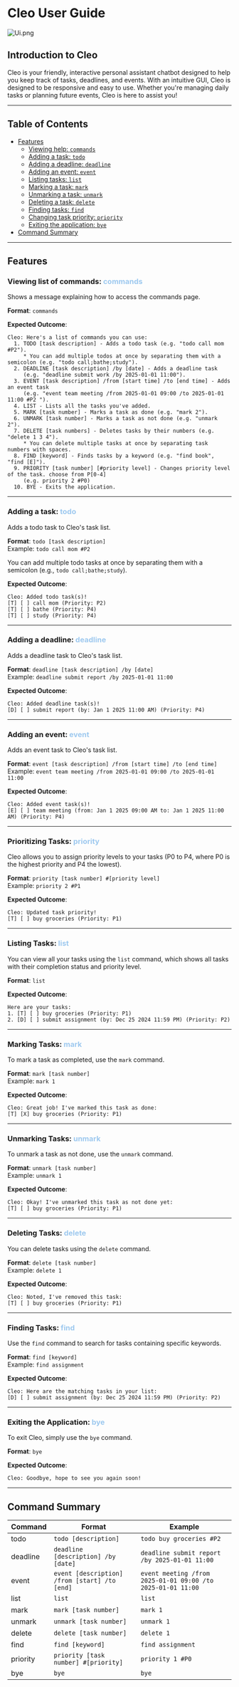 
# Cleo User Guide

![Ui.png](./Ui.png)

## Introduction to Cleo

Cleo is your friendly, interactive personal assistant chatbot designed to help you keep track of tasks, deadlines, and events. With an intuitive GUI, Cleo is designed to be responsive and easy to use. Whether you're managing daily tasks or planning future events, Cleo is here to assist you!

---

## Table of Contents
- [Features](#features)
    - [Viewing help: `commands`](#viewing-comands-commands)
    - [Adding a task: `todo`](#adding-a-task-todo)
    - [Adding a deadline: `deadline`](#adding-a-deadline-deadline)
    - [Adding an event: `event`](#adding-an-event-event)
    - [Listing tasks: `list`](#listing-tasks-list)
    - [Marking a task: `mark`](#marking-a-task-mark)
    - [Unmarking a task: `unmark`](#unmarking-a-task-unmark)
    - [Deleting a task: `delete`](#deleting-a-task-delete)
    - [Finding tasks: `find`](#finding-tasks-find)
    - [Changing task priority: `priority`](#changing-task-priority-priority)
    - [Exiting the application: `bye`](#exiting-the-application-bye)
- [Command Summary](#command-summary)

---

## Features

### Viewing list of commands: <span style="color:#9Ec9ef">commands</span>

Shows a message explaining how to access the commands page.

**Format**: `commands`

**Expected Outcome**:
```
Cleo: Here's a list of commands you can use:
  1. TODO [task description] - Adds a todo task (e.g. "todo call mom #P2").
     * You can add multiple todos at once by separating them with a semicolon (e.g. "todo call;bathe;study").
  2. DEADLINE [task description] /by [date] - Adds a deadline task
     (e.g. "deadline submit work /by 2025-01-01 11:00").
  3. EVENT [task description] /from [start time] /to [end time] - Adds an event task
     (e.g. "event team meeting /from 2025-01-01 09:00 /to 2025-01-01 11:00 #P2 ").
  4. LIST - Lists all the tasks you've added.
  5. MARK [task number] - Marks a task as done (e.g. "mark 2").
  6. UNMARK [task number] - Marks a task as not done (e.g. "unmark 2").
  7. DELETE [task numbers] - Deletes tasks by their numbers (e.g. "delete 1 3 4").
     * You can delete multiple tasks at once by separating task numbers with spaces.
  8. FIND [keyword] - Finds tasks by a keyword (e.g. "find book", "find [E]").
  9. PRIORITY [task number] [#priority level] - Changes priority level of the task. choose from P[0-4]
     (e.g. priority 2 #P0)
  10. BYE - Exits the application.
```

---

### Adding a task: <span style="color:#9Ec9ef">todo</span>

Adds a todo task to Cleo's task list.

**Format**: `todo [task description]`  
Example: `todo call mom #P2`

You can add multiple todo tasks at once by separating them with a semicolon (e.g., `todo call;bathe;study`).

**Expected Outcome**:
```
Cleo: Added todo task(s)!
[T] [ ] call mom (Priority: P2)
[T] [ ] bathe (Priority: P4)
[T] [ ] study (Priority: P4)
```

---

### Adding a deadline: <span style="color:#9Ec9ef">deadline</span>

Adds a deadline task to Cleo's task list.

**Format**: `deadline [task description] /by [date]`  
Example: `deadline submit report /by 2025-01-01 11:00`

**Expected Outcome**:
```
Cleo: Added deadline task(s)!
[D] [ ] submit report (by: Jan 1 2025 11:00 AM) (Priority: P4)
```

---

### Adding an event: <span style="color:#9Ec9ef">event</span>

Adds an event task to Cleo's task list.

**Format**: `event [task description] /from [start time] /to [end time]`  
Example: `event team meeting /from 2025-01-01 09:00 /to 2025-01-01 11:00`

**Expected Outcome**:
```
Cleo: Added event task(s)!
[E] [ ] team meeting (from: Jan 1 2025 09:00 AM to: Jan 1 2025 11:00 AM) (Priority: P4)
```

---

### Prioritizing Tasks: <span style="color:#9Ec9ef">priority</span>

Cleo allows you to assign priority levels to your tasks (P0 to P4, where P0 is the highest priority and P4 the lowest).

**Format**: `priority [task number] #[priority level]`  
Example: `priority 2 #P1`

**Expected Outcome**:
```
Cleo: Updated task priority!
[T] [ ] buy groceries (Priority: P1)
```

---

### Listing Tasks: <span style="color:#9Ec9ef">list</span>

You can view all your tasks using the `list` command, which shows all tasks with their completion status and priority level.

**Format**: `list`

**Expected Outcome**:
```
Here are your tasks:
1. [T] [ ] buy groceries (Priority: P1)
2. [D] [ ] submit assignment (by: Dec 25 2024 11:59 PM) (Priority: P2)
```

---

### Marking Tasks: <span style="color:#9Ec9ef">mark</span>

To mark a task as completed, use the `mark` command.

**Format**: `mark [task number]`  
Example: `mark 1`

**Expected Outcome**:
```
Cleo: Great job! I've marked this task as done:
[T] [X] buy groceries (Priority: P1)
```

---

### Unmarking Tasks: <span style="color:#9Ec9ef">unmark</span>

To unmark a task as not done, use the `unmark` command.

**Format**: `unmark [task number]`  
Example: `unmark 1`

**Expected Outcome**:
```
Cleo: Okay! I've unmarked this task as not done yet:
[T] [ ] buy groceries (Priority: P1)
```

---

### Deleting Tasks: <span style="color:#9Ec9ef">delete</span>

You can delete tasks using the `delete` command.

**Format**: `delete [task number]`  
Example: `delete 1`

**Expected Outcome**:
```
Cleo: Noted, I've removed this task:
[T] [ ] buy groceries (Priority: P1)
```

---

### Finding Tasks: <span style="color:#9Ec9ef">find</span>

Use the `find` command to search for tasks containing specific keywords.

**Format**: `find [keyword]`  
Example: `find assignment`

**Expected Outcome**:
```
Cleo: Here are the matching tasks in your list:
[D] [ ] submit assignment (by: Dec 25 2024 11:59 PM) (Priority: P2)
```

---

### Exiting the Application: <span style="color:#9Ec9ef">bye</span>

To exit Cleo, simply use the `bye` command.

**Format**: `bye`

**Expected Outcome**:
```
Cleo: Goodbye, hope to see you again soon!
```

---

## Command Summary

| Command   | Format                               | Example                              |
|-----------|--------------------------------------|--------------------------------------|
| todo      | `todo [description]`                 | `todo buy groceries #P2`             |
| deadline  | `deadline [description] /by [date]`  | `deadline submit report /by 2025-01-01 11:00` |
| event     | `event [description] /from [start] /to [end]` | `event meeting /from 2025-01-01 09:00 /to 2025-01-01 11:00` |
| list      | `list`                               | `list`                               |
| mark      | `mark [task number]`                 | `mark 1`                             |
| unmark    | `unmark [task number]`               | `unmark 1`                           |
| delete    | `delete [task number]`               | `delete 1`                           |
| find      | `find [keyword]`                     | `find assignment`                    |
| priority  | `priority [task number] #[priority]` | `priority 1 #P0`                     |
| bye       | `bye`                                | `bye`                                |




